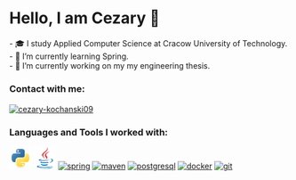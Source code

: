 <h1 align="left">Hello, I am Cezary 👋</h1>
- 🎓 I study Applied Computer Science at Cracow University of Technology. <br/>
- 🌱 I’m currently learning Spring. <br/>
- 🔭 I’m currently working on my my engineering thesis.

<h3 align="left">Contact with me:</h3>
<p align="left"><a href="https://www.linkedin.com/in/cezary-kochanski09" target="blank"><img align="center" src="https://cdn.jsdelivr.net/gh/devicons/devicon@latest/icons/linkedin/linkedin-original.svg" alt="cezary-kochanski09" width="40"/><a></p>
          
<h3 align="left">Languages and Tools I worked with:</h3>
<p align="left">
    <a href="https://www.python.org" target="_blank" rel="noreferrer"> <img src="https://raw.githubusercontent.com/devicons/devicon/master/icons/python/python-original.svg" alt="java" width="40" height="40"/></a>
    <a href="https://www.java.com" target="_blank" rel="noreferrer"> <img src="https://raw.githubusercontent.com/devicons/devicon/master/icons/java/java-original.svg" alt="java" width="40" height="40"/></a>
    <a href="https://spring.io" target="_blank" rel="noreferrer"> <img src="https://cdn.jsdelivr.net/gh/devicons/devicon@latest/icons/spring/spring-original.svg" alt="spring" width="40" height="40"/></a>
    <a href="https://maven.org" target="_blank" rel="noreferrer"> <img src="https://cdn.jsdelivr.net/gh/devicons/devicon@latest/icons/maven/maven-original.svg" alt="maven" width="40" height="40"/></a>
    <a href="https://www.postgresql.org" target="_blank" rel="noreferrer"> <img src="https://cdn.jsdelivr.net/gh/devicons/devicon@latest/icons/postgresql/postgresql-original.svg" alt="postgresql" width="40" height="40"/></a>
    <a href="https://www.docker.com" target="_blank" rel="noreferrer"> <img src="https://cdn.jsdelivr.net/gh/devicons/devicon@latest/icons/docker/docker-plain.svg" alt="docker" width="40" height="40"/></a>
    <a href="https://git-scm.com" target="_blank" rel="noreferrer"> <img src="https://cdn.jsdelivr.net/gh/devicons/devicon@latest/icons/git/git-original.svg" alt="git" width="40" height="40"/></a> 
</p>
